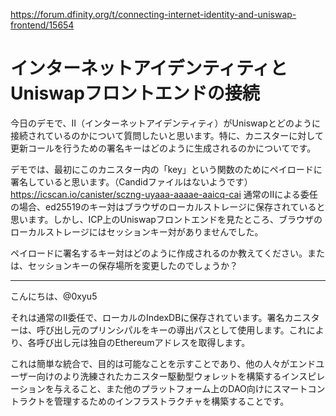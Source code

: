https://forum.dfinity.org/t/connecting-internet-identity-and-uniswap-frontend/15654

# インターネットアイデンティティとUniswapフロントエンドの接続

今日のデモで、II（インターネットアイデンティティ）がUniswapとどのように接続されているのかについて質問したいと思います。特に、カニスターに対して更新コールを行うための署名キーはどのように生成されるのかについてです。

デモでは、最初にこのカニスター内の「key」という関数のためにペイロードに署名していると思います。（Candidファイルはないようです）
https://icscan.io/canister/sczng-uyaaa-aaaae-aaicq-cai
通常のIIによる委任の場合、ed25519のキー対はブラウザのローカルストレージに保存されていると思います。しかし、ICP上のUniswapフロントエンドを見たところ、ブラウザのローカルストレージにはセッションキー対がありませんでした。

ペイロードに署名するキー対はどのように作成されるのか教えてください。または、セッションキーの保存場所を変更したのでしょうか？

---

こんにちは、@0xyu5

それは通常のII委任で、ローカルのIndexDBに保存されています。署名カニスターは、呼び出し元のプリンシパルをキーの導出パスとして使用します。これにより、各呼び出し元は独自のEthereumアドレスを取得します。

これは簡単な統合で、目的は可能なことを示すことであり、他の人々がエンドユーザー向けのより洗練されたカニスター駆動型ウォレットを構築するインスピレーションを与えること、また他のプラットフォーム上のDAO向けにスマートコントラクトを管理するためのインフラストラクチャを構築することです。
